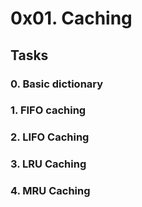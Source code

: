# 0x01. Caching

## Tasks

### 0. Basic dictionary

### 1. FIFO caching

### 2. LIFO Caching

### 3. LRU Caching

### 4. MRU Caching



